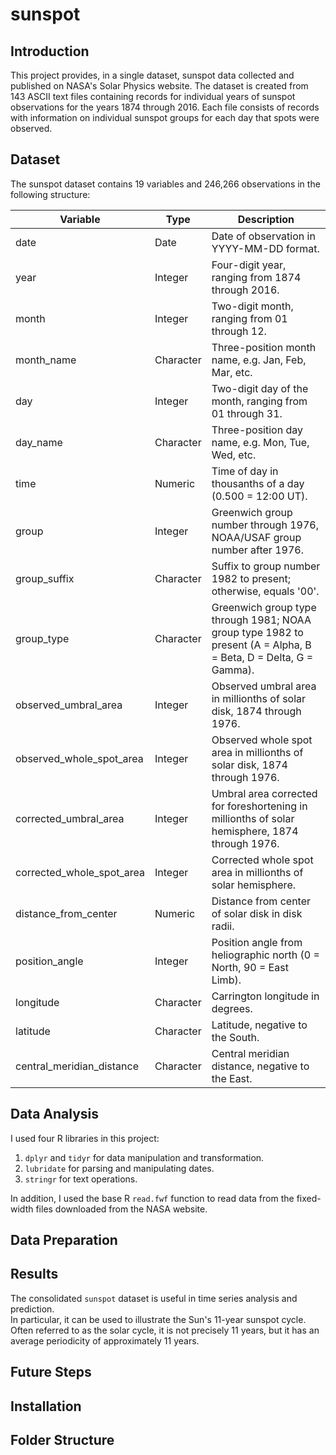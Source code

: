 # sunspot

## Introduction

This project provides, in a single dataset, sunspot data collected and published on NASA's Solar Physics website. The dataset is created from 143 ASCII text files containing records for individual years of sunspot observations for the years 1874 through 2016. Each file consists of records with information on individual sunspot groups for each day that spots were observed.

## Dataset

The sunspot dataset contains 19 variables and 246,266 observations in the following structure:

| Variable                  | Type      | Description                                                                                                     |
|---------------------------|-----------|-----------------------------------------------------------------------------------------------------------------|
| date                      | Date      | Date of observation in YYYY-MM-DD format.                                                                       |
| year                      | Integer   | Four-digit year, ranging from 1874 through 2016.                                                                |
| month                     | Integer   | Two-digit month, ranging from 01 through 12.                                                                    |
| month_name                | Character | Three-position month name, e.g. Jan, Feb, Mar, etc.                                                             |
| day                       | Integer   | Two-digit day of the month, ranging from 01 through 31.                                                         |
| day_name                  | Character | Three-position day name, e.g. Mon, Tue, Wed, etc.                                                               |
| time                      | Numeric   | Time of day in thousanths of a day (0.500 = 12:00 UT).                                                          |
| group                     | Integer   | Greenwich group number through 1976, NOAA/USAF group number after 1976.                                         |
| group_suffix              | Character | Suffix to group number 1982 to present; otherwise, equals '00'.                                                 |
| group_type                | Character | Greenwich group type through 1981; NOAA group type 1982 to present (A = Alpha, B = Beta, D = Delta, G = Gamma). |
| observed_umbral_area      | Integer   | Observed umbral area in millionths of solar disk, 1874 through 1976.                                            |
| observed_whole_spot_area  | Integer   | Observed whole spot area in millionths of solar disk, 1874 through 1976.                                        |
| corrected_umbral_area     | Integer   | Umbral area corrected for foreshortening in millionths of solar hemisphere, 1874 through 1976.                  |
| corrected_whole_spot_area | Integer   | Corrected whole spot area in millionths of solar hemisphere.                                                    |
| distance_from_center      | Numeric   | Distance from center of solar disk in disk radii.                                                               |
| position_angle            | Integer   | Position angle from heliographic north (0 = North, 90 = East Limb).                                             |
| longitude                 | Character | Carrington longitude in degrees.                                                                                |
| latitude                  | Character | Latitude, negative to the South.                                                                                |
| central_meridian_distance | Character | Central meridian distance, negative to the East.                                                                |

## Data Analysis

I used four R libraries in this project:

1. `dplyr` and `tidyr` for data manipulation and transformation.
2. `lubridate` for parsing and manipulating dates.
3. `stringr` for text operations.

In addition, I used the base R `read.fwf` function to read data from the fixed-width
files downloaded from the NASA website.

## Data Preparation



## Results

The consolidated `sunspot` dataset is useful in time series analysis and prediction.  
In particular, it can be used to illustrate the Sun's 11-year sunspot cycle.  Often 
referred to as the solar cycle, it is not precisely 11 years, but it has an average 
periodicity of approximately 11 years.

## Future Steps

## Installation

## Folder Structure

